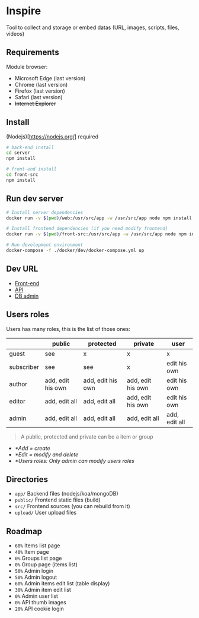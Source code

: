 # Inspire

Tool to collect and storage or embed datas (URL, images, scripts, files, videos)

## Requirements

Module browser:
- Microsoft Edge (last version)
- Chrome (last version)
- Firefox (last version)
- Safari (last version)
- ~~Internet Explorer~~


## Install

(Nodejs)[https://nodejs.org/] required

```bash
# back-end install
cd server
npm install

# front-end install
cd front-src
npm install
```


## Run dev server

```bash
# Install server dependencies
docker run -v $(pwd)/web:/usr/src/app -w /usr/src/app node npm install

# Install frontend dependencies (if you need modify frontend)
docker run -v $(pwd)/front-src:/usr/src/app -w /usr/src/app node npm install

# Run development environment
docker-compose -f ./docker/dev/docker-compose.yml up
```


## Dev URL

- [Front-end](http://localhost:8081/)
- [API](http://localhost:8082/api)
- [DB admin](http://localhost:8082/db/inspire)


## Users roles

Users has many roles, this is the list of those ones:

|  | public | protected | private | user |
|---|---|---|---|---|
| guest | see | x | x | x |
| subscriber | see | see | x | edit his own |
| author | add, edit his own | add, edit his own | add, edit his own | edit his own |
| editor | add, edit all | add, edit all | add, edit his own | edit his own |
| admin | add, edit all | add, edit all | add, edit all | add, edit all |

> A public, protected and private can be a item or group  
- _*Add = create_  
- _*Edit = modify and delete_  
- _*Users roles: Only admin can modify users roles_


## Directories

- `app/` Backend files (nodejs/koa/mongoDB)
- `public/` Frontend static files (build)
- `src/` Frontend sources (you can rebuild from it)
- `upload/` User upload files


## Roadmap

- `60%` Items list page
- `40%` Item page
- `0%` Groups list page
- `0%` Group page (items list)
- `50%` Admin login
- `50%` Admin logout
- `60%` Admin items edit list (table display)
- `30%` Admin item edit list
- `0%` Admin user list
- `0%` API thumb images
- `20%` API cookie login
